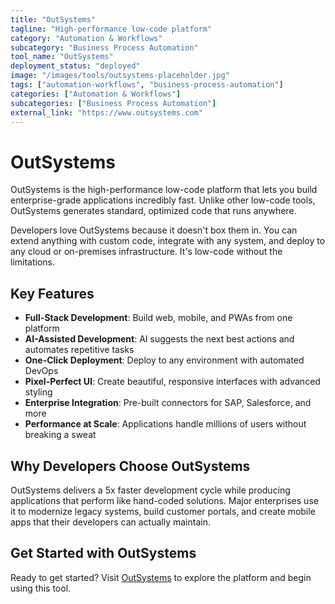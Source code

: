 ```yaml
---
title: "OutSystems"
tagline: "High-performance low-code platform"
category: "Automation & Workflows"
subcategory: "Business Process Automation"
tool_name: "OutSystems"
deployment_status: "deployed"
image: "/images/tools/outsystems-placeholder.jpg"
tags: ["automation-workflows", "business-process-automation"]
categories: ["Automation & Workflows"]
subcategories: ["Business Process Automation"]
external_link: "https://www.outsystems.com"
---
```


# OutSystems

OutSystems is the high-performance low-code platform that lets you build enterprise-grade applications incredibly fast. Unlike other low-code tools, OutSystems generates standard, optimized code that runs anywhere.

Developers love OutSystems because it doesn't box them in. You can extend anything with custom code, integrate with any system, and deploy to any cloud or on-premises infrastructure. It's low-code without the limitations.

## Key Features
- **Full-Stack Development**: Build web, mobile, and PWAs from one platform
- **AI-Assisted Development**: AI suggests the next best actions and automates repetitive tasks
- **One-Click Deployment**: Deploy to any environment with automated DevOps
- **Pixel-Perfect UI**: Create beautiful, responsive interfaces with advanced styling
- **Enterprise Integration**: Pre-built connectors for SAP, Salesforce, and more
- **Performance at Scale**: Applications handle millions of users without breaking a sweat

## Why Developers Choose OutSystems
OutSystems delivers a 5x faster development cycle while producing applications that perform like hand-coded solutions. Major enterprises use it to modernize legacy systems, build customer portals, and create mobile apps that their developers can actually maintain.

## Get Started with OutSystems

Ready to get started? Visit [OutSystems](https://www.outsystems.com) to explore the platform and begin using this tool.